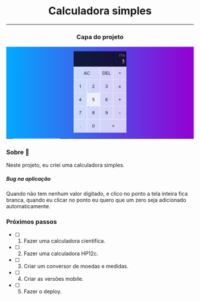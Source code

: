 <div align='center'>

# Calculadora simples
</div>

---

<div align='center'>

### Capa do projeto
<img src='./src/assets/calc.PNG'/>

</div>


### Sobre :pencil:

Neste projeto, eu criei uma calculadora simples.

##### Bug na aplicação

Quando não tem nenhum valor digitado, e clico no ponto a tela inteira fica branca, quando eu clicar no ponto eu quero que um zero seja adicionado automaticamente.

### Próximos passos

- [ ] 1. Fazer uma calculadora cientifica.
- [ ] 2. Fazer uma calculadora HP12c.
- [ ] 3. Criar um conversor de moedas e medidas.
- [ ] 4. Criar as versões mobile.
- [ ] 5. Fazer o deploy.